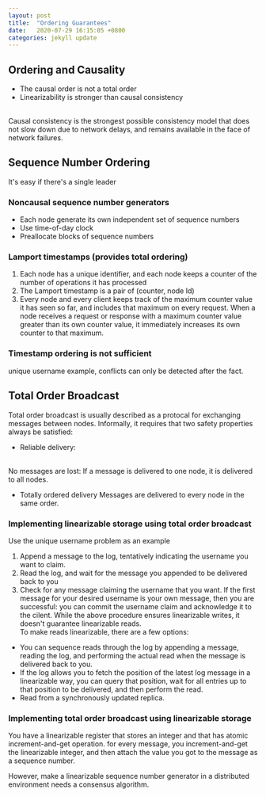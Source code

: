 ```yaml
---
layout: post
title:  "Ordering Guarantees"
date:   2020-07-29 16:15:05 +0800
categories: jekyll update
---
```



## Ordering and Causality
* The causal order is not a total order
* Linearizability is stronger than causal consistency
<br>
Causal consistency is the strongest possible consistency model that does not slow down due to network delays, 
and remains available in the face of network failures.

## Sequence Number Ordering
It's easy if there's a single leader
<br>

### Noncausal sequence number generators
* Each node generate its own independent set of sequence numbers
* Use time-of-day clock
* Preallocate blocks of sequence numbers

### Lamport timestamps (provides total ordering)
1. Each node has a unique identifier, and each node keeps a counter of the number of operations it has processed
2. The Lamport timestamp is a pair of (counter, node Id)
3. Every node and every client keeps track of the maximum counter value it has seen so far, and includes that maximum on every request. When a node receives a request or response with a maximum counter value greater than
its own counter value, it immediately increases its own counter to that maximum.

### Timestamp ordering is not sufficient 
unique username example, conflicts can only be detected after the fact.

## Total Order Broadcast
Total order broadcast is usually described as a protocal for exchanging messages between nodes. Informally, it requires that two safety properties always be satisfied:

* Reliable delivery:
<br>
No messages are lost: If a message is delivered to one node, it is delivered to all nodes.

* Totally ordered delivery
Messages are delivered to every node in the same order.

### Implementing linearizable storage using total order broadcast
Use the unique username problem as an example
<br>
1. Append a message to the log, tentatively indicating the username you want to claim.
2. Read the log, and wait for the message you appended to be delivered back to you
3. Check for any message claiming the username that you want. If the first message for your
desired username is your own message, then you are successful: you can commit the username claim
and acknowledge it to the cilent.
While the above procedure ensures linearizable writes, it doesn't guarantee linearizable reads. 
<br> To make reads linearizable, there are a few options:

* You can sequence reads through the log by appending a message, reading the log, and performing 
the actual read when the message is delivered back to you.
* If the log allows you to fetch the position of the latest log message in a linearizable way, you
can query that position, wait for all entries up to that position to be delivered, and then perform the read.
* Read from a synchronously updated replica.

### Implementing total order broadcast using linearizable storage

You have a linearizable register that stores an integer and that has atomic increment-and-get operation. 
for every message, you increment-and-get the linearizable integer, and then attach the value you got to the message
as a sequence number.

However, make a linearizable sequence number generator in a distributed environment needs a consensus algorithm.